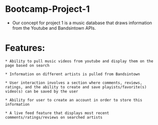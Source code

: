 # Bootcamp-Project-1
- Our concept for project 1 is a music database that draws information from the Youtube and Bandsintown APIs.

# Features:

    * Ability to pull music videos from youtube and display them on the page based on search

    * Information on different artists is pulled from Bandsintown

    * User interaction involves a section where comments, reviews, ratings, and the ability to create and save playists/favorite(s) video(s) can be saved by the user

    * Ability for user to create an account in order to store this information

    * A live feed feature that displays most recent comments/ratings/reviews on searched artists 
